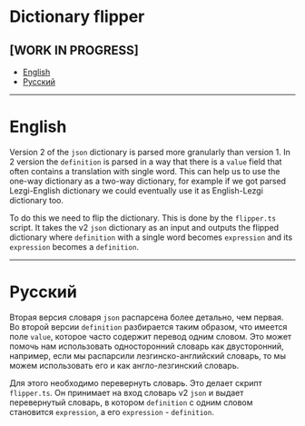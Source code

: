 # Dictionary flipper

## [WORK IN PROGRESS]

- [English](#english)
- [Русский](#русский)

---

# English

Version 2 of the `json` dictionary is parsed more granularly than version 1. In 2 version the `definition` is parsed in a way that there is a `value` field that often contains a translation with single word. This can help us to use the one-way dictionary as a two-way dictionary, for example if we got parsed Lezgi-English dictionary we could eventually use it as English-Lezgi dictionary too.

To do this we need to flip the dictionary. This is done by the `flipper.ts` script. It takes the v2 `json` dictionary as an input and outputs the flipped dictionary where `definition` with a single word becomes `expression` and its `expression` becomes a `definition`.

---

# Русский

Вторая версия словаря `json` распарсена более детально, чем первая. Во второй версии `definition` разбирается таким образом, что имеется поле `value`, которое часто содержит перевод одним словом. Это может помочь нам использовать односторонний словарь как двусторонний, например, если мы распарсили лезгинско-английский словарь, то мы можем использовать его и как англо-лезгинский словарь.

Для этого необходимо перевернуть словарь. Это делает скрипт `flipper.ts`. Он принимает на вход словарь v2 `json` и выдает перевернутый словарь, в котором `definition` с одним словом становится `expression`, а его `expression` - `definition`.
